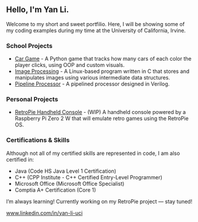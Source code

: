 ## Hello, I'm Yan Li. 
Welcome to my short and sweet portfilio. Here, I will be showing some of my coding examples during my time at the University of California, Irvine.

### School Projects
- [Car Game](https://github.com/YanLUsername/car-game) - A Python game that tracks how many cars of each color the player clicks, using OOP and custom visuals.
- [Image Processing](https://github.com/YanLUsername/image-processing) - A Linux-based program written in C that stores and manipulates images using various intermediate data structures.
- [Pipeline Processor](https://github.com/YanLUsername/pipeline-processor) - A pipelined processor designed in Verilog.

### Personal Projects
- [RetroPie Handheld Console](https://github.com/YanLUsername/retropie-handheld) - (WIP) A handheld console powered by a Raspberry Pi Zero 2 W that will emulate retro games using the RetroPie OS.

### Certifications & Skills
Although not all of my certified skills are represented in code, I am also certified in:
- Java (Code HS Java Level 1 Certification)
- C++ (CPP Institute - C++ Certified Entry-Level Programmer)
- Microsoft Office (Microsoft Office Specialist)
- Comptia A+ Certification (Core 1)

I’m always learning! Currently working on my RetroPie project — stay tuned!

www.linkedin.com/in/yan-li-uci
